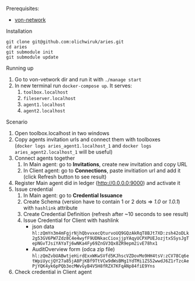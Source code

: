 Prerequisites:
- [von-network](https://github.com/bcgov/von-network)

Installation
```
git clone git@github.com:olichwiruk/aries.git
cd aries
git submodule init
git submodule update
```

Running up
1. Go to von-vetwork dir and run it with `./manage start`
1. In new terminal run `docker-compose up`. It serves:
    1. `toolbox.localhost`
    1. `fileserver.localhost`
    1. `agent1.localhost`
    1. `agent2.localhost`

Scenario
1. Open toolbox.localhost in two windows
1. Copy agents invitation urls and connect them with toolboxes  
(`docker logs aries_agent1.localhost_1` and `docker logs aries_agent2.localhost_1` will be useful)
1. Connect agents together
    1. In Main agent: go to __Invitations__, create new invitation and copy URL
    1. In Client agent: go to __Connections__, paste invitiation url and add it (click Refresh button to see result)
1. Register Main agent did in ledger (http://0.0.0.0:9000) and activate it
1. Issue credential
    1. In Main agent: go to __Credential Issuance__
    1. Create Schema (version have to contain 1 or 2 dots => _1.0_ or _1.0.1_) with `hashlink` attribute
    1. Create Credential Definition (refresh after ~10 seconds to see result)
    1. Issue Credential for Client with hashlink
       * json data
         `hl:zQmYn3m4mFgjrNjhQbvvxecQturvoUQ9GQzAkRqT8BJt7XD:zsh42oDLk2g53GV6PW7Zdz8C4e4wyfF9UDNkacCioxjjpYAqyUCPXPUEJozjtxSSysJgTepNGvTJsiYAYaTj6wNKa4Fy69ZnGV3Qx8ZR9epm2ivE78hx1`
       * AuditOverview form (odca zip file)
         `hl:zQmZvbUABwtjeHirdExxWKwSVfd5KJhscVZDovMo9HH4tsV:zCV78Cq6etWpiUycjQY27a85jA8PjKBf9TtVCw9dWsBMg1YdTMi1ZS52wwdJ6Z1rTzcAePjYQK4yk6pPQb3ecMWvGyB4V5H8fRZX7KFqANp84fiE9Yns`
1. Check credential in Client agent
